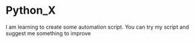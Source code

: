 # Python_X
I am learning to create some automation script. You can try my script and suggest me something to improve
